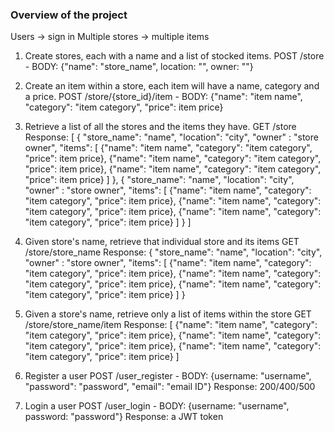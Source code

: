 ### Overview of the project
Users -> sign in
Multiple stores -> multiple items

1. Create stores, each with a name and a list of stocked items.
POST /store - BODY: {"name": "store_name", location: "", owner: ""}

2. Create an item within a store, each item will have a name, category and a price.
POST /store/{store_id}/item - BODY: {"name": "item name", "category": "item category", "price": item price}

3. Retrieve a list of all the stores and the items they have.
GET /store
Response: [
    {
        "store_name": "name",
        "location": "city",
        "owner" : "store owner",
        "items": [
            {"name": "item name", "category": "item category", "price": item price},
            {"name": "item name", "category": "item category", "price": item price},
            {"name": "item name", "category": "item category", "price": item price}
        ]
    },
    {
        "store_name": "name",
        "location": "city",
        "owner" : "store owner",
        "items": [
            {"name": "item name", "category": "item category", "price": item price},
            {"name": "item name", "category": "item category", "price": item price},
            {"name": "item name", "category": "item category", "price": item price}
        ]
    }
]

4. Given store's name, retrieve that individual store and its items
GET /store/store_name
Response: {
    "store_name": "name",
    "location": "city",
    "owner" : "store owner",
    "items": [
        {"name": "item name", "category": "item category", "price": item price},
        {"name": "item name", "category": "item category", "price": item price},
        {"name": "item name", "category": "item category", "price": item price}
    ]
}

5. Given a store's name, retrieve only a list of items within the store
GET /store/store_name/item
Response: [
    {"name": "item name", "category": "item category", "price": item price},
    {"name": "item name", "category": "item category", "price": item price},
    {"name": "item name", "category": "item category", "price": item price}
]

5. Register a user
POST /user_register - BODY: {username: "username", "password": "password", "email": "email ID"}
Response: 200/400/500


6. Login a user
POST /user_login - BODY: {username: "username", password: "password"}
Response: a JWT token